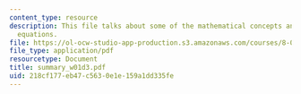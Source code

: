 ```yaml
---
content_type: resource
description: This file talks about some of the mathematical concepts and Maxwell?s
  equations.
file: https://ol-ocw-studio-app-production.s3.amazonaws.com/courses/8-02t-electricity-and-magnetism-spring-2005/218cf177eb47c5630e1e159a1dd335fe_summary_w01d3.pdf
file_type: application/pdf
resourcetype: Document
title: summary_w01d3.pdf
uid: 218cf177-eb47-c563-0e1e-159a1dd335fe
---
```

